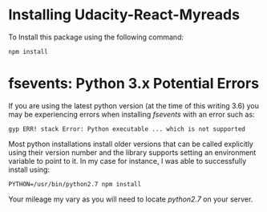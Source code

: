 # Installing Udacity-React-Myreads

To Install this package using the following command:

`npm install`

# fsevents: Python 3.x Potential Errors

If you are using the latest python version (at the time of this writing 3.6)
you may be experiencing errors when installing *fsevents* with an error such
as:

`gyp ERR! stack Error: Python executable ... which is not supported`

Most python installations install older versions that can be called explicitly
using their version number and the library supports setting an environment
variable to point to it. In my case for instance, I was able to successfully
install using:

`PYTHON=/usr/bin/python2.7 npm install`

Your mileage my vary as you will need to locate _python2.7_ on your server.
